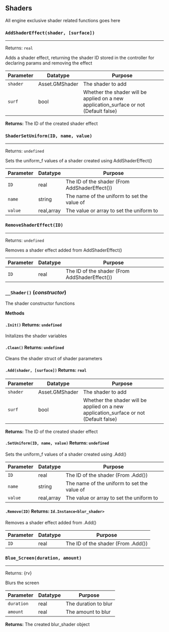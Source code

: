 ## Shaders
All engine exclusive shader related functions goes here

### `AddShaderEffect(shader, [surface])`
---
 Returns: `real`

Adds a shader effect, returning the shader ID stored in the controller for
declaring params and removing the effect

| Parameter | Datatype  | Purpose |
|-----------|-----------|---------|
|`shader` |Asset.GMShader |The shader to add |
|`surf` |bool |Whether the shader will be applied on a new application_surface or not (Default false) |

**Returns:** The ID of the created shader effect

### `ShaderSetUniform(ID, name, value)`
---
 Returns: `undefined`

Sets the uniform_f values of a shader created using AddShaderEffect()

| Parameter | Datatype  | Purpose |
|-----------|-----------|---------|
|`ID` |real |The ID of the shader (From AddShaderEffect()) |
|`name` |string |The name of the uniform to set the value of |
|`value` |real,array |The value or array to set the uniform to |






### `RemoveShaderEffect(ID)`
---
 Returns: `undefined`

Removes a shader effect added from AddShaderEffect()

| Parameter | Datatype  | Purpose |
|-----------|-----------|---------|
|`ID` |real |The ID of the shader (From AddShaderEffect()) |






### `__Shader()` (*constructor*)

The shader constructor functions

**Methods**
#### `.Init()` Returns: `undefined`

Initalizes the shader variables

#### `.Clean()` Returns: `undefined`

Cleans the shader struct of shader parameters

#### `.Add(shader, [surface])` Returns: `real`

| Parameter | Datatype  | Purpose |
|-----------|-----------|---------|
|`shader` |Asset.GMShader |The shader to add |
|`surf` |bool |Whether the shader will be applied on a new application_surface or not (Default false) |

**Returns:** The ID of the created shader effect

#### `.SetUniform(ID, name, value)` Returns: `undefined`

Sets the uniform_f values of a shader created using .Add()

| Parameter | Datatype  | Purpose |
|-----------|-----------|---------|
|`ID` |real |The ID of the shader (From .Add()) |
|`name` |string |The name of the uniform to set the value of |
|`value` |real,array |The value or array to set the uniform to |






#### `.Remove(ID)` Returns: `Id.Instance<blur_shader>`

Removes a shader effect added from .Add()

| Parameter | Datatype  | Purpose |
|-----------|-----------|---------|
|`ID` |real |The ID of the shader (From .Add()) |

### `Blue_Screen(duration, amount)`
---
 Returns: {rv}

Blurs the screen

| Parameter | Datatype  | Purpose |
|-----------|-----------|---------|
|`duration` |real |The duration to blur |
|`amount` |real |The amount to blur |

**Returns:** The created blur_shader object
